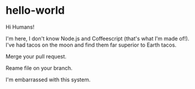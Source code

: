 # hello-world


Hi Humans!

I'm here, I don't know Node.js and Coffeescript (that's what I'm made of!).
I've had tacos on the moon and find them far superior to Earth tacos.

Merge your pull request.

Reame file on your branch.

I'm embarrassed with this system.
